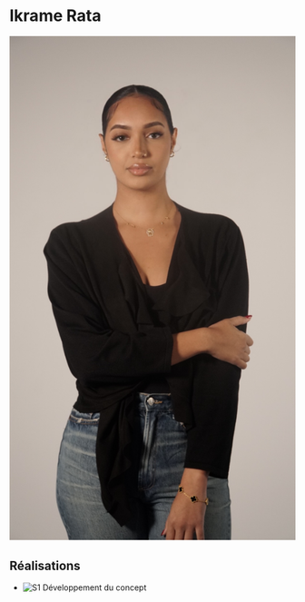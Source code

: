 # Ikrame Rata

![](/medias/images/equipe/ikrame.jpg)

## Réalisations

 <!-- Une image par semaine de la réalisation dont tu es le plus fier avec une légende -->

- ![S1 Développement du concept](https://fakeimg.pl/400x400?text=Concept)
